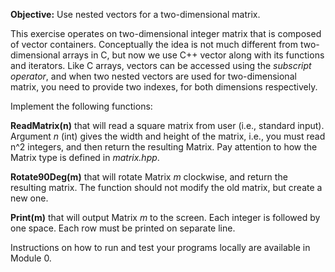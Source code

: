 **Objective:** Use nested vectors for a two-dimensional matrix.

This exercise operates on two-dimensional integer matrix that is
composed of vector containers. Conceptually the idea is not much
different from two-dimensional arrays in C, but now we use C++ vector
along with its functions and iterators. Like C arrays, vectors can be
accessed using the *subscript operator*, and when two nested vectors
are used for two-dimensional matrix, you need to provide two indexes,
for both dimensions respectively.

Implement the following functions:

**ReadMatrix(n)** that will read a square matrix from user (i.e.,
standard input). Argument *n* (int) gives the width and height of the
matrix, i.e., you must read n^2 integers, and then return
the resulting Matrix. Pay attention to how the Matrix type is
defined in *matrix.hpp*.

**Rotate90Deg(m)** that will rotate Matrix *m* clockwise, and return
the resulting matrix. The function should not modify the old matrix,
but create a new one.

**Print(m)** that will output Matrix *m* to the screen. Each integer
is followed by one space. Each row must be printed on separate line.

Instructions on how to run and test your programs locally are available
in Module 0.
